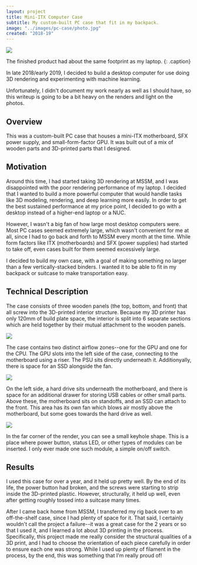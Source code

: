 ```yaml
---
layout: project
title: Mini-ITX Computer Case
subtitle: My custom-built PC case that fit in my backpack.
image: "../images/pc-case/photo.jpg"
created: "2018-19"
---
```


![](/assets/images/pc-case/photo.jpg)

The finished product had about the same footprint as my laptop.
{: .caption}

In late 2018/early 2019, I decided to build a desktop computer for use doing
3D rendering and experimenting with machine learning.

Unfortunately, I didn't document my work nearly as well as I should have, so
this writeup is going to be a bit heavy on the renders and light on the photos.

## Overview

This was a custom-built PC case that houses a mini-ITX motherboard, SFX power
supply, and small-form-factor GPU. It was built out of a mix of wooden parts
and 3D-printed parts that I designed.

## Motivation

Around this time, I had started taking 3D rendering at MSSM, and I was
disappointed with the poor rendering performance of my laptop. I decided that I
wanted to build a more powerful computer that would handle tasks like 3D
modeling, rendering, and deep learning more easily. In order to get the best
sustained performance at my price point, I decided to go with a desktop instead
of a higher-end laptop or a NUC.

However, I wasn't a big fan of how large most desktop computers were. Most PC
cases seemed extremely large, which wasn't convenient for me at all, since I
had to go back and forth to MSSM every month at the time. While form factors
like ITX (motherboards) and SFX (power supplies) had started to take off, even
cases built for them seemed excessively large.

I decided to build my own case, with a goal of making something no larger than
a few vertically-stacked binders. I wanted it to be able to fit in my backpack
or suitcase to make transportation easy.

## Technical Description

The case consists of three wooden panels (the top, bottom, and front) that all
screw into the 3D-printed interior structure. Because my 3D printer has only
120mm of build plate space, the interior is split into 6 separate sections
which are held together by their mutual attachment to the wooden panels.

![](/assets/images/pc-case/exploded.jpg)

The case contains two distinct airflow zones--one for the GPU and one for the
CPU. The GPU slots into the left side of the case, connecting to the
motherboard using a riser. The PSU sits directly underneath it. Additionyally,
there is space for an SSD alongside the fan.

![](/assets/images/pc-case/rightside.jpg)

On the left side, a hard drive sits underneath the motherboard, and there is
space for an additional drawer for storing USB cables or other small parts.
Above these, the motherboard sits on standoffs, and an SSD can attach to the
front. This area has its own fan which blows air mostly above the motherboard,
but some goes towards the hard drive as well.

![](/assets/images/pc-case/leftside.jpg)

In the far corner of the render, you can see a small keyhole shape. This is
a place where power button, status LED, or other types of modules can be
inserted. I only ever made one such module, a simple on/off switch.

## Results

I used this case for over a year, and it held up pretty well. By the end of
its life, the power button had broken, and the screws were starting to strip
inside the 3D-printed plastic. However, structurally, it held up well, even
after getting roughly tossed into a suitcase many times.

After I came back home from MSSM, I transferred my rig back over to an
off-the-shelf case, since I had plenty of space for it. That said, I certainly
wouldn't call the project a failure--it was a great case for the 2 years or so
that I used it, and I learned a lot about 3D printing in the process.
Specifically, this project made me really consider the structural qualities
of a 3D print, and I had to choose the orientation of each piece carefully
in order to ensure each one was strong. While I used up plenty of filament
in the process, by the end, this was something that I'm really proud of!